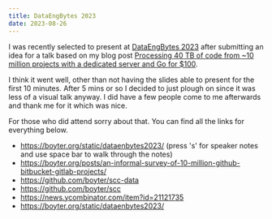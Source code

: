 ```yaml
---
title: DataEngBytes 2023
date: 2023-08-26
---
```


I was recently selected to present at [DataEngBytes 2023](https://dataengconf.com.au/) after submitting an idea for a talk based on my blog post [Processing 40 TB of code from ~10 million projects with a dedicated server and Go for $100](https://boyter.org/posts/an-informal-survey-of-10-million-github-bitbucket-gitlab-projects/).

I think it went well, other than not having the slides able to present for the first 10 minutes. After 5 mins or so I decided to just plough on since it was less of a visual talk anyway. I did have a few people come to me afterwards and thank me for it which was nice.

For those who did attend sorry about that. You can find all the links for everything below.

- https://boyter.org/static/dataenbytes2023/ (press 's' for speaker notes and use space bar to walk through the notes)
- https://boyter.org/posts/an-informal-survey-of-10-million-github-bitbucket-gitlab-projects/
- https://github.com/boyter/scc-data
- https://github.com/boyter/scc
- https://news.ycombinator.com/item?id=21121735
- https://boyter.org/static/dataenbytes2023/